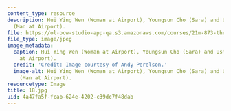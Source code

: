 ```yaml
---
content_type: resource
description: Hui Ying Wen (Woman at Airport), Youngsun Cho (Sara) and Usman Akeju
  (Man at Airport).
file: https://ol-ocw-studio-app-qa.s3.amazonaws.com/courses/21m-873-theater-arts-topics-fall-2004-january-iap-2005/4a47fa5ffcab624e4202c39dc7f48dab_18.jpg
file_type: image/jpeg
image_metadata:
  caption: Hui Ying Wen (Woman at Airport), Youngsun Cho (Sara) and Usman Akeju (Man
    at Airport).
  credit: 'Credit: Image courtesy of Andy Perelson.'
  image-alt: Hui Ying Wen (Woman at Airport), Youngsun Cho (Sara) and Usman Akeju
    (Man at Airport).
resourcetype: Image
title: 18.jpg
uid: 4a47fa5f-fcab-624e-4202-c39dc7f48dab
---
```

